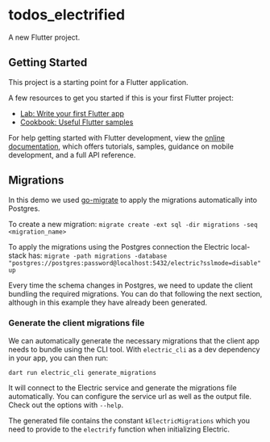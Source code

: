# todos_electrified

A new Flutter project.

## Getting Started

This project is a starting point for a Flutter application.

A few resources to get you started if this is your first Flutter project:

- [Lab: Write your first Flutter app](https://docs.flutter.dev/get-started/codelab)
- [Cookbook: Useful Flutter samples](https://docs.flutter.dev/cookbook)

For help getting started with Flutter development, view the
[online documentation](https://docs.flutter.dev/), which offers tutorials,
samples, guidance on mobile development, and a full API reference.

## Migrations

In this demo we used [go-migrate](https://github.com/golang-migrate/migrate) to apply the migrations automatically into Postgres.

To create a new migration:
`migrate create -ext sql -dir migrations -seq <migration_name>`

To apply the migrations using the Postgres connection the Electric local-stack has:
`migrate -path migrations -database "postgres://postgres:password@localhost:5432/electric?sslmode=disable" up`

Every time the schema changes in Postgres, we need to update the client bundling the required migrations. You can do that following the next section, although in this example they have already been generated.

### Generate the client migrations file

We can automatically generate the necessary migrations that the client app needs to bundle using the CLI tool.
With `electric_cli` as a dev dependency in your app, you can then run: 

`dart run electric_cli generate_migrations`

It will connect to the Electric service and generate the migrations file automatically. You can configure the service url
as well as the output file. Check out the options with `--help`.

The generated file contains the constant `kElectricMigrations` which you need to provide to the `electrify` function when initializing Electric.
